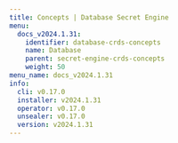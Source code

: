 ```yaml
---
title: Concepts | Database Secret Engine
menu:
  docs_v2024.1.31:
    identifier: database-crds-concepts
    name: Database
    parent: secret-engine-crds-concepts
    weight: 50
menu_name: docs_v2024.1.31
info:
  cli: v0.17.0
  installer: v2024.1.31
  operator: v0.17.0
  unsealer: v0.17.0
  version: v2024.1.31
---
```


